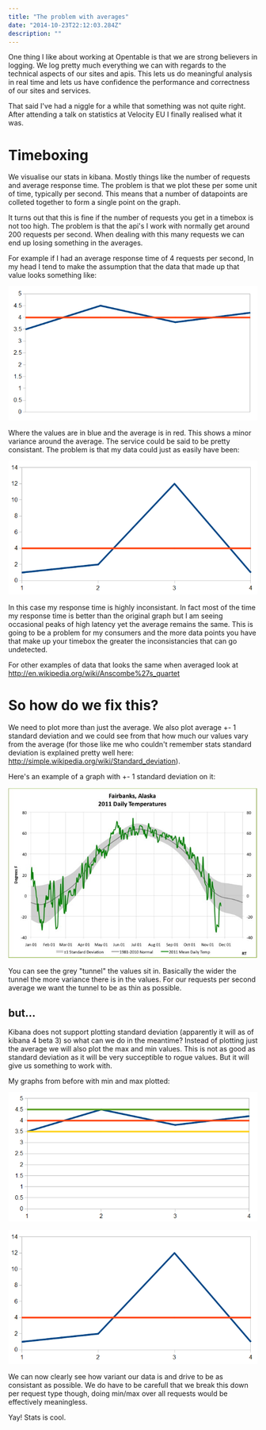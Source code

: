 ```yaml
---
title: "The problem with averages"
date: "2014-10-23T22:12:03.284Z"
description: ""
---
```


One thing I like about working at Opentable is that we are strong believers in logging. We log pretty much everything we can with regards to the technical aspects of our sites and apis. This lets us do meaningful analysis in real time and lets us have confidence the performance and correctness of our sites and services.

That said I've had a niggle for a while that something was not quite right. After attending a talk on statistics at Velocity EU I finally realised what it was.

# Timeboxing

We visualise our stats in kibana. Mostly things like the number of requests and average response time. The problem is that we plot these per some unit of time, typically per second. This means that a number of datapoints are colleted together to form a single point on the graph.

It turns out that this is fine if the number of requests you get in a timebox is not too high. The problem is that the api's I work with normally get around 200 requests per second. When dealing with this many requests we can end up losing something in the averages.

For example if I had an average response time of 4 requests per second, In my head I tend to make the assumption that the data that made up that value looks something like:

![Assumed averages](./average-1-1.png)

Where the values are in blue and the average is in red. This shows a minor variance around the average. The service could be said to be pretty consistant. The problem is that my data could just as easily have been:

![Alternate averages](./problem.png)

In this case my response time is highly inconsistant. In fact most of the time my response time is better than the original graph but I am seeing occasional peaks of high latency yet the average remains the same. This is going to be a problem for my consumers and the more data points you have that make up your timebox the greater the inconsistancies that can go undetected.

For other examples of data that looks the same when averaged look at http://en.wikipedia.org/wiki/Anscombe%27s_quartet

# So how do we fix this?

We need to plot more than just the average. We also plot average +- 1 standard deviation and we could see from that how much our values vary from the average (for those like me who couldn't remember stats standard deviation is explained pretty well here: http://simple.wikipedia.org/wiki/Standard_deviation).

Here's an example of a graph with +- 1 standard deviation on it:

![Pafa deviation](./PAFA_2011_Nov_26.jpg)

You can see the grey "tunnel" the values sit in. Basically the wider the tunnel the more variance there is in the values. For our requests per second average we want the tunnel to be as thin as possible.

## but...

Kibana does not support plotting standard deviation (apparently it will as of kibana 4 beta 3) so what can we do in the meantime? Instead of plotting just the average we will also plot the max and min values. This is not as good as standard deviation as it will be very succeptible to rogue values. But it will give us something to work with.

My graphs from before with min and max plotted:

![Min](./averageMin.png)

![Max](./problem-1.png)

We can now clearly see how variant our data is and drive to be as consistant as possible. We do have to be carefull that we break this down per request type though, doing min/max over all requests would be effectively meaningless.

Yay! Stats is cool.
